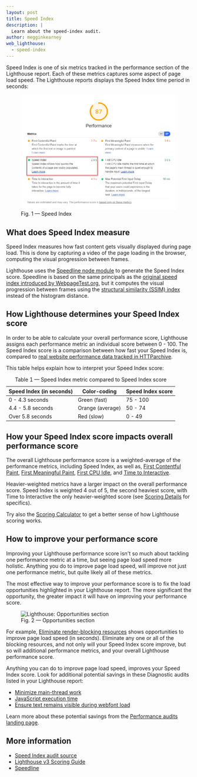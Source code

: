 ```yaml
---
layout: post
title: Speed Index
description: |
  Learn about the speed-index audit.
author: megginkearney
web_lighthouse:
  - speed-index
---
```


Speed Index is one of six metrics tracked in the performance section of the Lighthouse report.
Each of these metrics captures some aspect of page load speed.
The Lighthouse reports displays the Speed Index time period in seconds:

<figure class="w-figure">
  <img class="w-screenshot w-screenshot--filled" src="speed-index.png" alt="Lighthouse: Speed Index">
  <figcaption class="w-figcaption">
    Fig. 1 — Speed Index
  </figcaption>
</figure>

## What does Speed Index measure

Speed Index measures how fast content gets visually displayed during page load.
This is done by capturing a video of the page loading in the browser,
computing the visual progression between frames.

Lighthouse uses the [Speedline node module](https://github.com/paulirish/speedline)
to generate the Speed Index score.
Speedline is based on the same principals as the
[original speed index introduced by WebpageTest.org](https://sites.google.com/a/webpagetest.org/docs/using-webpagetest/metrics/speed-index),
but it computes the visual progression between frames using the
[structural similarity (SSIM) index](https://en.wikipedia.org/wiki/Structural_similarity)
instead of the histogram distance.

## How Lighthouse determines your Speed Index score

In order to be able to calculate your overall performance score,
Lighthouse assigns each performance metric an individual score between 0 - 100.
The Speed Index score is a comparison between how fast your Speed Index is,
compared to [real website performance data tracked in HTTParchive](https://bigquery.cloud.google.com/table/httparchive:lighthouse.2019_03_01_mobile?pli=1).

This table helps explain how to interpret your Speed Index score:

<div class="w-table-wrapper">
  <table>
    <thead>
      <tr>
        <th>Speed Index (in seconds)</th>
        <th>Color-coding</th>
        <th>Speed Index score</th>
      </tr>
    </thead>
    <tbody>
      <tr>
        <td>0 - 4.3 seconds</td>
        <td>Green (fast)</td> 
        <td>75 - 100</td>
      </tr>
      <tr>
        <td>4.4 - 5.8 seconds</td>
        <td>Orange (average)</td> 
        <td>50 - 74</td>
      </tr>
      <tr>
        <td>Over 5.8 seconds</td>
        <td>Red (slow)</td> 
        <td>0 - 49</td>
      </tr>
    </tbody>
    <caption>Table 1 — Speed Index metric compared to Speed Index score</caption>
  </table>
</div>

## How your Speed Index score impacts overall performance score

The overall Lighthouse performance score is a weighted-average of the performance metrics,
including Speed Index, as well as,
[First Contentful Paint](/first-contentful-paint),
[First Meaningful Paint](/first-meaningful-paint),
[First CPU Idle](/first-cpu-idle),
and [Time to Interactive](/interactive).

Heavier-weighted metrics have a larger impact on the overall performance score.
Speed Index is weighted 4 out of 5, the second heaviest score,
with Time to Interactive the only heavier-weighted score
(see [Scoring Details](https://docs.google.com/spreadsheets/d/1Cxzhy5ecqJCucdf1M0iOzM8mIxNc7mmx107o5nj38Eo/edit#gid=0) for specifics).

Try also the [Scoring Calculator](https://docs.google.com/spreadsheets/d/1Cxzhy5ecqJCucdf1M0iOzM8mIxNc7mmx107o5nj38Eo/edit#gid=283330180) to get a better sense of how Lighthouse scoring works.

## How to improve your performance score

Improving your Lighthouse performance score
isn't so much about tackling one performance metric at a time,
but seeing page load speed more holistic.
Anything you do to improve page load speed, will improve not just one performance metric,
but quite likely all of these metrics.

The most effective way to improve your performance score
is to fix the load opportunities highlighted in your Lighthouse report.
The more significant the opportunity,
the greater impact it will have on improving your performance score.

<figure class="w-figure">
  <img class="w-screenshot w-screenshot--filled" src="opportunities.png" alt="Lighthouse: Opportunities section">
  <figcaption class="w-figcaption">
    Fig. 2 — Opportunities section
  </figcaption>
</figure>

For example,
[Eliminate render-blocking resources](/render-blocking-resources)
shows opportunities to improve page load speed (in seconds).
Eliminate any one or all of the blocking resources, and not only will your Speed Index score improve,
but so will additional performance metrics, and your overall Lighthouse performance score.

Anything you can do to improve page load speed,
improves your Speed Index score.
Look for additional potential savings in these Diagnostic audits
listed in your Lighthouse report:

- [Minimize main-thread work](/mainthread-work-breakdown)
- [JavaScript execution time](/bootup-time)
- [Ensure text remains visible during webfont load](/font-display)

Learn more about these potential savings from the [Performance audits landing page](/lighthouse-performance).

## More information

- [Speed Index audit source](https://github.com/GoogleChrome/lighthouse/blob/master/lighthouse-core/audits/metrics/speed-index.js)
- [Lighthouse v3 Scoring Guide](https://developers.google.com/web/tools/lighthouse/v3/scoring)
- [Speedline](https://github.com/paulirish/speedline)


